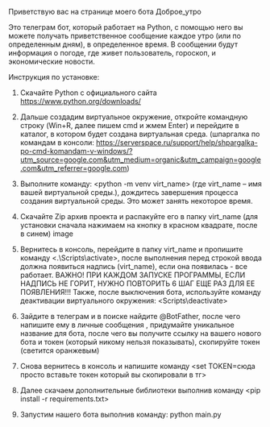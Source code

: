 Приветствую вас на странице моего бота Доброе_утро

Это телеграм бот, который работает на Python, с помощью него вы можете получать приветственное сообщение каждое утро (или по определенным дням), в определенное время. В сообщении будут информация о погоде, где живет пользователь, гороскоп, и экономические новости.



Инструкция по установке:

1. Скачайте Python с официального сайта https://www.python.org/downloads/
2. Дальше создадим виртуальное окружение, откройте командную строку (Win+R, далее пишем cmd и жмем Enter) и перейдите в каталог, в котором будет создана виртуальная среда. (шпаргалка по командам в консоли: https://serverspace.ru/support/help/shpargalka-po-cmd-komandam-v-windows/?utm_source=google.com&utm_medium=organic&utm_campaign=google.com&utm_referrer=google.com)
3. Выполните команду: <python -m venv virt_name> (где virt_name – имя вашей виртуальной среды.), дождитесь завершения процесса создания виртуальной среды. Это может занять некоторое время.
4. Скачайте Zip архив проекта и распакуйте его в папку virt_name (для установки сначала нажимаем на кнопку в красном квадрате, после в синем)
image

5. Вернитесь в консоль, перейдите в папку virt_name и пропишите команду <.\Scripts\activate>, после выполнения перед строкой ввода должна появиться надпись (virt_name), если она появилась - все работает. ВАЖНО! ПРИ КАЖДОМ ЗАПУСКЕ ПРОГРАММЫ, ЕСЛИ НАДПИСЬ НЕ ГОРИТ, НУЖНО ПОВТОРИТЬ 6 ШАГ ЕЩЕ РАЗ ДЛЯ ЕЕ ПОЯВЛЕНИЯ!!! Также, после выключения бота, используйте команду деактивации виртуального окружения: <Scripts\deactivate>
6. Зайдите в телеграм и в поиске найдите @BotFather, после чего напишите ему в личные сообщения , придумайте уникальное название для бота, после чего вы получите ссылку на вашего нового бота и токен (который никому нельзя показывать), скопируйте токен (светится оранжевым)
7. Снова вернитесь в консоль и напишите команду <set TOKEN=сюда просто вставьте токен который вы скопировали в тг>
8. Далее скачаем дополнительные библиотеки выполнив команду <pip install -r requirements.txt>
9. Запустим нашего бота выполнив команду: python main.py
